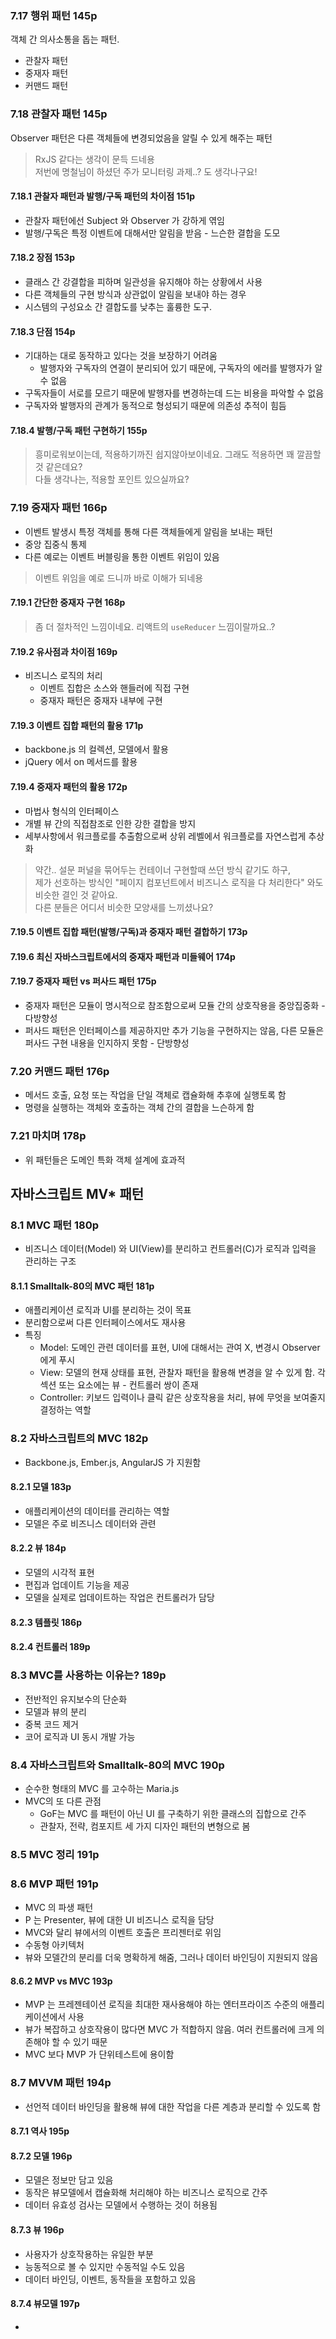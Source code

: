 ### 7.17 행위 패턴 145p

객체 간 의사소통을 돕는 패턴.

- 관찰자 패턴
- 중재자 패턴
- 커맨드 패턴


### 7.18 관찰자 패턴 145p

Observer 패턴은 다른 객체들에 변경되었음을 알릴 수 있게 해주는 패턴

> RxJS 같다는 생각이 문득 드네용 <br/>
> 저번에 명철님이 하셨던 주가 모니터링 과제..? 도 생각나구요!


#### 7.18.1 관찰자 패턴과 발행/구독 패턴의 차이점 151p

- 관찰자 패턴에선 Subject 와 Observer 가 강하게 엮임
- 발행/구독은 특정 이벤트에 대해서만 알림을 받음 - 느슨한 결합을 도모

#### 7.18.2 장점 153p

- 클래스 간 강결합을 피하며 일관성을 유지해야 하는 상황에서 사용
- 다른 객체들의 구현 방식과 상관없이 알림을 보내야 하는 경우
- 시스템의 구성요소 간 결합도를 낮추는 훌륭한 도구.

#### 7.18.3 단점 154p

- 기대하는 대로 동작하고 있다는 것을 보장하기 어려움
  - 발행자와 구독자의 연결이 분리되어 있기 때문에, 구독자의 에러를 발행자가 알 수 없음
- 구독자들이 서로를 모르기 때문에 발행자를 변경하는데 드는 비용을 파악할 수 없음
- 구독자와 발행자의 관계가 동적으로 형성되기 때문에 의존성 추적이 힘듬

#### 7.18.4 발행/구독 패턴 구현하기 155p

> 흥미로워보이는데, 적용하기까진 쉽지않아보이네요. 그래도 적용하면 꽤 깔끔할 것 같은데요? <br />
> 다들 생각나는, 적용할 포인트 있으실까요?

### 7.19 중재자 패턴 166p

- 이벤트 발생시 특정 객체를 통해 다른 객체들에게 알림을 보내는 패턴
- 중앙 집중식 통제
- 다른 예로는 이벤트 버블링을 통한 이벤트 위임이 있음

> 이벤트 위임을 예로 드니까 바로 이해가 되네용

#### 7.19.1 간단한 중재자 구현 168p 

> 좀 더 절차적인 느낌이네요. 리액트의 `useReducer` 느낌이랄까요..?

#### 7.19.2 유사점과 차이점 169p

- 비즈니스 로직의 처리
  - 이벤트 집합은 소스와 핸들러에 직접 구현
  - 중재자 패턴은 중재자 내부에 구현

#### 7.19.3 이벤트 집합 패턴의 활용 171p

- backbone.js 의 컬렉션, 모델에서 활용
- jQuery 에서 on 메서드를 활용

#### 7.19.4 중재자 패턴의 활용 172p

- 마법사 형식의 인터페이스
- 개별 뷰 간의 직접참조로 인한 강한 결합을 방지
- 세부사항에서 워크플로를 추출함으로써 상위 레벨에서 워크플로를 자연스럽게 추상화

> 약간.. 설문 퍼널을 묶어두는 컨테이너 구현할때 쓰던 방식 같기도 하구, <br />
> 제가 선호하는 방식인 "페이지 컴포넌트에서 비즈니스 로직을 다 처리한다" 와도 비슷한 결인 것 같아요. <br />
> 다른 분들은 어디서 비슷한 모양새를 느끼셨나요?

#### 7.19.5 이벤트 집합 패턴(발행/구독)과 중재자 패턴 결합하기 173p

#### 7.19.6 최신 자바스크립트에서의 중재자 패턴과 미들웨어 174p

#### 7.19.7 중재자 패턴 vs 퍼사드 패턴 175p

- 중재자 패턴은 모듈이 명시적으로 참조함으로써 모듈 간의 상호작용을 중앙집중화 - 다방향성
- 퍼사드 패턴은 인터페이스를 제공하지만 추가 기능을 구현하지는 않음, 다른 모듈은 퍼사드 구현 내용을 인지하지 못함 - 단방향성

### 7.20 커맨드 패턴 176p

- 메서드 호출, 요청 또는 작업을 단일 객체로 캡슐화해 추후에 실행토록 함
- 명령을 실행하는 객체와 호출하는 객체 간의 결합을 느슨하게 함


### 7.21 마치며 178p

- 위 패턴들은 도메인 특화 객체 설계에 효과적

## 자바스크립트 MV* 패턴

### 8.1 MVC 패턴 180p

- 비즈니스 데이터(Model) 와 UI(View)를 분리하고 컨트롤러(C)가 로직과 입력을 관리하는 구조

#### 8.1.1 Smalltalk-80의 MVC 패턴 181p

- 애플리케이션 로직과 UI를 분리하는 것이 목표
- 분리함으로써 다른 인터페이스에서도 재사용
- 특징
  - Model: 도메인 관련 데이터를 표현, UI에 대해서는 관여 X, 변경시 Observer 에게 푸시
  - View: 모델의 현재 상태를 표현, 관찰자 패턴을 활용해 변경을 알 수 있게 함. 각 섹션 또는 요소에는 뷰 - 컨트롤러 쌍이 존재
  - Controller: 키보드 입력이나 클릭 같은 상호작용을 처리, 뷰에 무엇을 보여줄지 결정하는 역할

### 8.2 자바스크립트의 MVC 182p

- Backbone.js, Ember.js, AngularJS 가 지원함

#### 8.2.1 모델 183p

- 애플리케이션의 데이터를 관리하는 역할
- 모델은 주로 비즈니스 데이터와 관련

#### 8.2.2 뷰 184p

- 모델의 시각적 표현
- 편집과 업데이트 기능을 제공
- 모델을 실제로 업데이트하는 작업은 컨트롤러가 담당

#### 8.2.3 템플릿 186p

#### 8.2.4 컨트롤러 189p

### 8.3 MVC를 사용하는 이유는? 189p

- 전반적인 유지보수의 단순화
- 모델과 뷰의 분리
- 중복 코드 제거
- 코어 로직과 UI 동시 개발 가능

### 8.4 자바스크립트와 Smalltalk-80의 MVC 190p

- 순수한 형태의 MVC 를 고수하는 Maria.js
- MVC의 또 다른 관점
  - GoF는 MVC 를 패턴이 아닌 UI 를 구축하기 위한 클래스의 집합으로 간주
  - 관찰자, 전략, 컴포지트 세 가지 디자인 패턴의 변형으로 봄

### 8.5 MVC 정리 191p

### 8.6 MVP 패턴 191p

- MVC 의 파생 패턴
- P 는 Presenter, 뷰에 대한 UI 비즈니스 로직을 담당
- MVC와 달리 뷰에서의 이벤트 호출은 프리젠터로 위임
- 수동형 아키텍처
- 뷰와 모델간의 분리를 더욱 명확하게 해줌, 그러나 데이터 바인딩이 지원되지 않음

#### 8.6.2 MVP vs MVC 193p

- MVP 는 프레젠테이션 로직을 최대한 재사용해야 하는 엔터프라이즈 수준의 애플리케이션에서 사용
- 뷰가 복잡하고 상호작용이 많다면 MVC 가 적합하지 않음. 여러 컨트롤러에 크게 의존해야 할 수 있기 때문
- MVC 보다 MVP 가 단위테스트에 용이함

### 8.7 MVVM 패턴 194p

- 선언적 데이터 바인딩을 활용해 뷰에 대한 작업을 다른 계층과 분리할 수 있도록 함

#### 8.7.1 역사 195p

#### 8.7.2 모델 196p

- 모델은 정보만 담고 있음
- 동작은 뷰모델에서 캡슐화해 처리해야 하는 비즈니스 로직으로 간주
- 데이터 유효성 검사는 모델에서 수행하는 것이 허용됨

#### 8.7.3 뷰 196p

- 사용자가 상호작용하는 유일한 부분
- 능동적으로 볼 수 있지만 수동적일 수도 있음
- 데이터 바인딩, 이벤트, 동작들을 포함하고 있음

#### 8.7.4 뷰모델 197p

- 











